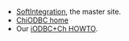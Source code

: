 <div id="content" class="topic-text" data-wv="http://www.openlinksw.com/Virtuoso/WikiV/" data-vi="http://www.openlinksw.com/virtuoso/xslt/" data-ie="http://www.openlinksw.com/Virtuoso/InclEng/" data-fn2="http://www.w3.org/2004/07/xpath-functions" data-xmlns="http://www.w3.org/1999/xhtml">

  - [SoftIntegration](http://www.softintegration.com/), the master site.
  - [ChiODBC
    home](http://www.softintegration.com/products/toolkit/odbc/)
  - Our [iODBC+Ch
    HOWTO](https://www.iodbc.org/dataspace/iodbc/wiki/iodbcWiki/IODBCChHOWTO).

</div>
